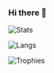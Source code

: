 ### Hi there 👋

![Stats](https://github-readme-stats.vercel.app/api?username=gabriel-milan&count_private=true&show_icons=true&hide_rank=false&theme=dark)

![Langs](https://github-readme-stats.vercel.app/api/top-langs/?username=gabriel-milan&hide=jupyter%20notebook,javascript,css,html,php,typescript&langs_count=20&layout=compact&theme=dark)

![Trophies](https://github-profile-trophy.vercel.app/?username=gabriel-milan&rank=SECRET,SSS,SS,S,AAA,AA&theme=onedark)
